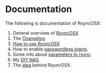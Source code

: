 # Documentation
The following is documentation of RsyncOSX:

1. General overview of <a href="https://github.com/rsyncOSX/Documentation/blob/master/RsyncOSX.md" target="_blank">RsyncOSX</a>
2. The <a href="https://github.com/rsyncOSX/Documentation/blob/master/Changelog.md" target="_blank">Changelog</a> 
3. <a href="https://github.com/rsyncOSX/Documentation/blob/master/HowtoUseRsyncOSX.md" target="_blank">How to use RsyncOSX</a>
4. How to enable <a href="https://github.com/rsyncOSX/Documentation/blob/master/PasswordlessLogin.md" target="_blank">passwordless logins</a>.
5. Some info about <a href="https://github.com/rsyncOSX/Documentation/blob/master/RsyncParameters.md" target="_blank">parameters to rsync</a>.
6. My <a href="https://github.com/rsyncOSX/Documentation/blob/master/DIYNAS.md" target="_blank">DIY NAS</a>.
7. The <a href="https://github.com/rsyncOSX/Documentation/blob/master/Idea.md" target="_blank">idea</a> behind RsyncOSX.
